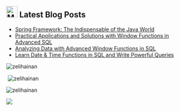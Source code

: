 ##     <img src="https://img.icons8.com/color/48/000000/medium-logo.png" alt="Medium Profile" width="30" height="30"/> Latest Blog Posts



<div >

<!-- BLOG-POST-LIST:START -->
- [Spring Framework: The Indispensable of the Java World](https://medium.com/@zelihainann/spring-framework-the-indispensable-of-the-java-world-e19205cda41f?source=rss-51fd3b80593------2)
- [Practical Applications and Solutions with Window Functions in Advanced SQL](https://medium.com/@zelihainann/practical-applications-and-solutions-with-window-functions-in-advanced-sql-79419ff93331?source=rss-51fd3b80593------2)
- [Analyzing Data with Advanced Window Functions in SQL](https://medium.com/@zelihainann/analyzing-data-with-advanced-window-functions-in-sql-56deced9da91?source=rss-51fd3b80593------2)
- [Learn Date &amp; Time Functions in SQL and Write Powerful Queries](https://medium.com/@zelihainann/learn-date-time-functions-in-sql-and-write-powerful-queries-3a85d9a7236f?source=rss-51fd3b80593------2)
<!-- BLOG-POST-LIST:END -->

</div>


<p><img align="center" src="https://github-readme-stats.vercel.app/api/top-langs?username=zelihainan&show_icons=true&locale=en&layout=compact" alt="zelihainan" /></p>

<p>&nbsp;<img align="center" src="https://github-readme-stats.vercel.app/api?username=zelihainan&show_icons=true&locale=en" alt="zelihainan" /></p>

<p><img align="center" src="https://github-readme-streak-stats.herokuapp.com/?user=zelihainan&" alt="zelihainan" /></p>

<img src="https://github-profile-trophy.vercel.app/?username=zelihainan" />
